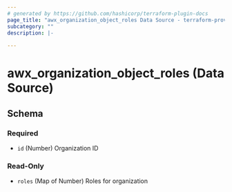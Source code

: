 ```yaml
---
# generated by https://github.com/hashicorp/terraform-plugin-docs
page_title: "awx_organization_object_roles Data Source - terraform-provider-awx"
subcategory: ""
description: |-
  
---
```


# awx_organization_object_roles (Data Source)





<!-- schema generated by tfplugindocs -->
## Schema

### Required

- `id` (Number) Organization ID

### Read-Only

- `roles` (Map of Number) Roles for organization


